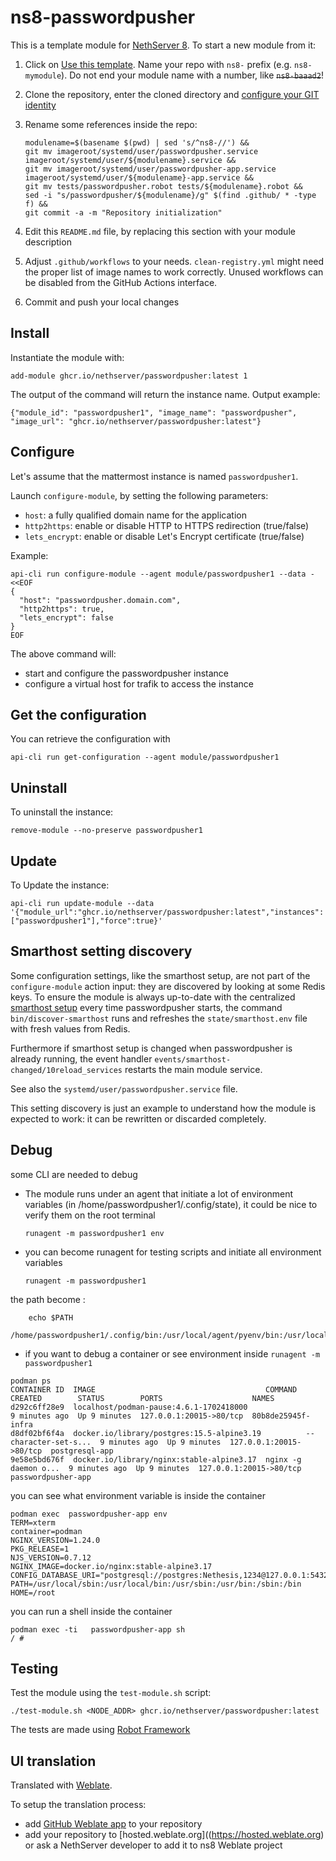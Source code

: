 # ns8-passwordpusher

This is a template module for [NethServer 8](https://github.com/NethServer/ns8-core).
To start a new module from it:

1. Click on [Use this template](https://github.com/NethServer/ns8-passwordpusher/generate).
   Name your repo with `ns8-` prefix (e.g. `ns8-mymodule`). 
   Do not end your module name with a number, like ~~`ns8-baaad2`~~!

1. Clone the repository, enter the cloned directory and
   [configure your GIT identity](https://git-scm.com/book/en/v2/Getting-Started-First-Time-Git-Setup#_your_identity)

1. Rename some references inside the repo:
   ```
   modulename=$(basename $(pwd) | sed 's/^ns8-//') &&
   git mv imageroot/systemd/user/passwordpusher.service imageroot/systemd/user/${modulename}.service &&
   git mv imageroot/systemd/user/passwordpusher-app.service imageroot/systemd/user/${modulename}-app.service && 
   git mv tests/passwordpusher.robot tests/${modulename}.robot &&
   sed -i "s/passwordpusher/${modulename}/g" $(find .github/ * -type f) &&
   git commit -a -m "Repository initialization"
   ```

1. Edit this `README.md` file, by replacing this section with your module
   description

1. Adjust `.github/workflows` to your needs. `clean-registry.yml` might
   need the proper list of image names to work correctly. Unused workflows
   can be disabled from the GitHub Actions interface.

1. Commit and push your local changes

## Install

Instantiate the module with:

    add-module ghcr.io/nethserver/passwordpusher:latest 1

The output of the command will return the instance name.
Output example:

    {"module_id": "passwordpusher1", "image_name": "passwordpusher", "image_url": "ghcr.io/nethserver/passwordpusher:latest"}

## Configure

Let's assume that the mattermost instance is named `passwordpusher1`.

Launch `configure-module`, by setting the following parameters:
- `host`: a fully qualified domain name for the application
- `http2https`: enable or disable HTTP to HTTPS redirection (true/false)
- `lets_encrypt`: enable or disable Let's Encrypt certificate (true/false)


Example:

```
api-cli run configure-module --agent module/passwordpusher1 --data - <<EOF
{
  "host": "passwordpusher.domain.com",
  "http2https": true,
  "lets_encrypt": false
}
EOF
```

The above command will:
- start and configure the passwordpusher instance
- configure a virtual host for trafik to access the instance

## Get the configuration
You can retrieve the configuration with

```
api-cli run get-configuration --agent module/passwordpusher1
```

## Uninstall

To uninstall the instance:

    remove-module --no-preserve passwordpusher1

## Update

To Update the instance:

    api-cli run update-module --data '{"module_url":"ghcr.io/nethserver/passwordpusher:latest","instances":["passwordpusher1"],"force":true}'

## Smarthost setting discovery

Some configuration settings, like the smarthost setup, are not part of the
`configure-module` action input: they are discovered by looking at some
Redis keys.  To ensure the module is always up-to-date with the
centralized [smarthost
setup](https://nethserver.github.io/ns8-core/core/smarthost/) every time
passwordpusher starts, the command `bin/discover-smarthost` runs and refreshes
the `state/smarthost.env` file with fresh values from Redis.

Furthermore if smarthost setup is changed when passwordpusher is already
running, the event handler `events/smarthost-changed/10reload_services`
restarts the main module service.

See also the `systemd/user/passwordpusher.service` file.

This setting discovery is just an example to understand how the module is
expected to work: it can be rewritten or discarded completely.

## Debug

some CLI are needed to debug

- The module runs under an agent that initiate a lot of environment variables (in /home/passwordpusher1/.config/state), it could be nice to verify them
on the root terminal

    `runagent -m passwordpusher1 env`

- you can become runagent for testing scripts and initiate all environment variables
  
    `runagent -m passwordpusher1`

 the path become : 
```
    echo $PATH
    /home/passwordpusher1/.config/bin:/usr/local/agent/pyenv/bin:/usr/local/sbin:/usr/local/bin:/usr/sbin:/usr/bin:/usr/
```

- if you want to debug a container or see environment inside
 `runagent -m passwordpusher1`
 ```
podman ps
CONTAINER ID  IMAGE                                      COMMAND               CREATED        STATUS        PORTS                    NAMES
d292c6ff28e9  localhost/podman-pause:4.6.1-1702418000                          9 minutes ago  Up 9 minutes  127.0.0.1:20015->80/tcp  80b8de25945f-infra
d8df02bf6f4a  docker.io/library/postgres:15.5-alpine3.19          --character-set-s...  9 minutes ago  Up 9 minutes  127.0.0.1:20015->80/tcp  postgresql-app
9e58e5bd676f  docker.io/library/nginx:stable-alpine3.17  nginx -g daemon o...  9 minutes ago  Up 9 minutes  127.0.0.1:20015->80/tcp  passwordpusher-app
```

you can see what environment variable is inside the container
```
podman exec  passwordpusher-app env
TERM=xterm
container=podman
NGINX_VERSION=1.24.0
PKG_RELEASE=1
NJS_VERSION=0.7.12
NGINX_IMAGE=docker.io/nginx:stable-alpine3.17
CONFIG_DATABASE_URI="postgresql://postgres:Nethesis,1234@127.0.0.1:5432/toto"
PATH=/usr/local/sbin:/usr/local/bin:/usr/sbin:/usr/bin:/sbin:/bin
HOME=/root
```

you can run a shell inside the container

```
podman exec -ti   passwordpusher-app sh
/ # 
```
## Testing

Test the module using the `test-module.sh` script:


    ./test-module.sh <NODE_ADDR> ghcr.io/nethserver/passwordpusher:latest

The tests are made using [Robot Framework](https://robotframework.org/)

## UI translation

Translated with [Weblate](https://hosted.weblate.org/projects/ns8/).

To setup the translation process:

- add [GitHub Weblate app](https://docs.weblate.org/en/latest/admin/continuous.html#github-setup) to your repository
- add your repository to [hosted.weblate.org]((https://hosted.weblate.org) or ask a NethServer developer to add it to ns8 Weblate project
